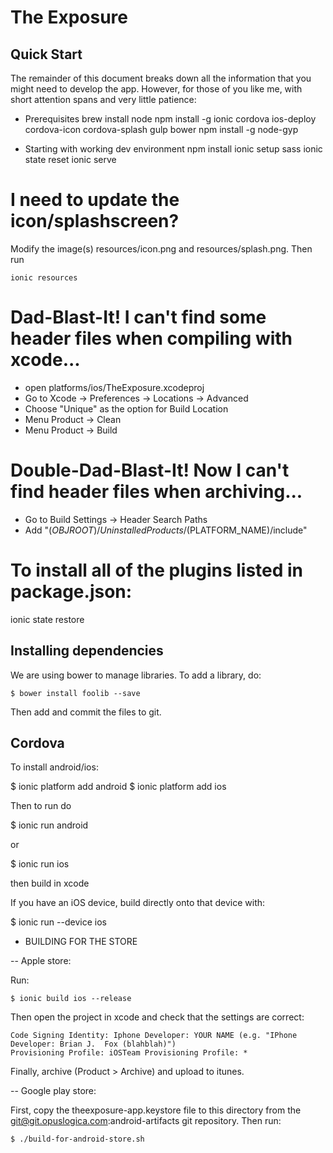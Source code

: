 # The Exposure

## Quick Start

The remainder of this document breaks down all the information that
you might need to develop the app.  However, for those of you like me,
with short attention spans and very little patience:

 - Prerequisites
    brew install node
    npm install -g ionic cordova ios-deploy cordova-icon cordova-splash gulp bower
    npm install -g node-gyp

 - Starting with working dev environment
    npm install
    ionic setup sass
    ionic state reset
    ionic serve

# I need to update the icon/splashscreen?

Modify the image(s) resources/icon.png and resources/splash.png.  Then run

    ionic resources

# Dad-Blast-It!  I can't find some header files when compiling with xcode...

 - open platforms/ios/TheExposure.xcodeproj
 - Go to Xcode -> Preferences -> Locations -> Advanced
 - Choose "Unique" as the option for Build Location
 - Menu Product -> Clean
 - Menu Product -> Build

# Double-Dad-Blast-It!  Now I can't find header files when archiving...

  - Go to Build Settings -> Header Search Paths
  - Add "$(OBJROOT)/UninstalledProducts/$(PLATFORM_NAME)/include"

# To install all of the plugins listed in package.json:

  ionic state restore

## Installing dependencies

We are using bower to manage libraries. To add a library, do:

    $ bower install foolib --save

Then add and commit the files to git.


## Cordova

To install android/ios:

  $ ionic platform add android
  $ ionic platform add ios

Then to run do

  $ ionic run android

  or

  $ ionic run ios

  then build in xcode

If you have an iOS device, build directly onto that device with:

   $ ionic run --device ios

- BUILDING FOR THE STORE

-- Apple store:

  Run:

    $ ionic build ios --release

  Then open the project in xcode and check that the settings are correct:

    Code Signing Identity: Iphone Developer: YOUR NAME (e.g. "IPhone Developer: Brian J.  Fox (blahblah)")
    Provisioning Profile: iOSTeam Provisioning Profile: *

  Finally, archive (Product > Archive) and upload to itunes.

-- Google play store:

First, copy the theexposure-app.keystore file to this directory from the git@git.opuslogica.com:android-artifacts git repository.
Then run:

    $ ./build-for-android-store.sh


